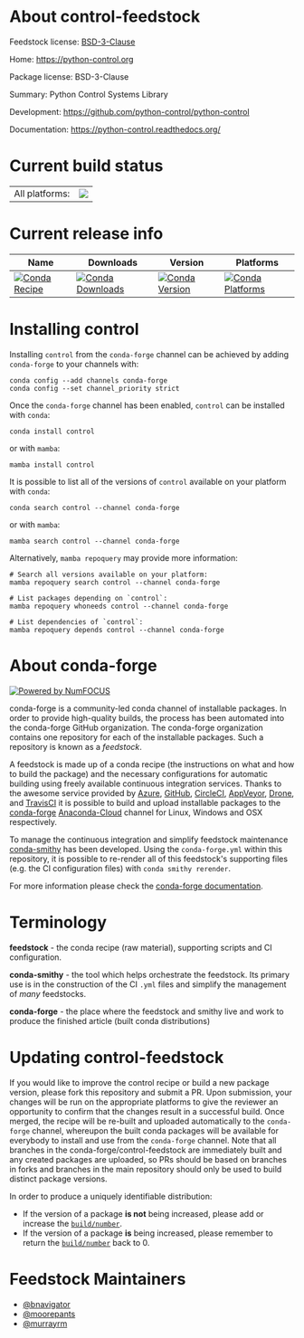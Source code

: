 About control-feedstock
=======================

Feedstock license: [BSD-3-Clause](https://github.com/conda-forge/control-feedstock/blob/main/LICENSE.txt)

Home: https://python-control.org

Package license: BSD-3-Clause

Summary: Python Control Systems Library

Development: https://github.com/python-control/python-control

Documentation: https://python-control.readthedocs.org/

Current build status
====================


<table><tr><td>All platforms:</td>
    <td>
      <a href="https://dev.azure.com/conda-forge/feedstock-builds/_build/latest?definitionId=4634&branchName=main">
        <img src="https://dev.azure.com/conda-forge/feedstock-builds/_apis/build/status/control-feedstock?branchName=main">
      </a>
    </td>
  </tr>
</table>

Current release info
====================

| Name | Downloads | Version | Platforms |
| --- | --- | --- | --- |
| [![Conda Recipe](https://img.shields.io/badge/recipe-control-green.svg)](https://anaconda.org/conda-forge/control) | [![Conda Downloads](https://img.shields.io/conda/dn/conda-forge/control.svg)](https://anaconda.org/conda-forge/control) | [![Conda Version](https://img.shields.io/conda/vn/conda-forge/control.svg)](https://anaconda.org/conda-forge/control) | [![Conda Platforms](https://img.shields.io/conda/pn/conda-forge/control.svg)](https://anaconda.org/conda-forge/control) |

Installing control
==================

Installing `control` from the `conda-forge` channel can be achieved by adding `conda-forge` to your channels with:

```
conda config --add channels conda-forge
conda config --set channel_priority strict
```

Once the `conda-forge` channel has been enabled, `control` can be installed with `conda`:

```
conda install control
```

or with `mamba`:

```
mamba install control
```

It is possible to list all of the versions of `control` available on your platform with `conda`:

```
conda search control --channel conda-forge
```

or with `mamba`:

```
mamba search control --channel conda-forge
```

Alternatively, `mamba repoquery` may provide more information:

```
# Search all versions available on your platform:
mamba repoquery search control --channel conda-forge

# List packages depending on `control`:
mamba repoquery whoneeds control --channel conda-forge

# List dependencies of `control`:
mamba repoquery depends control --channel conda-forge
```


About conda-forge
=================

[![Powered by
NumFOCUS](https://img.shields.io/badge/powered%20by-NumFOCUS-orange.svg?style=flat&colorA=E1523D&colorB=007D8A)](https://numfocus.org)

conda-forge is a community-led conda channel of installable packages.
In order to provide high-quality builds, the process has been automated into the
conda-forge GitHub organization. The conda-forge organization contains one repository
for each of the installable packages. Such a repository is known as a *feedstock*.

A feedstock is made up of a conda recipe (the instructions on what and how to build
the package) and the necessary configurations for automatic building using freely
available continuous integration services. Thanks to the awesome service provided by
[Azure](https://azure.microsoft.com/en-us/services/devops/), [GitHub](https://github.com/),
[CircleCI](https://circleci.com/), [AppVeyor](https://www.appveyor.com/),
[Drone](https://cloud.drone.io/welcome), and [TravisCI](https://travis-ci.com/)
it is possible to build and upload installable packages to the
[conda-forge](https://anaconda.org/conda-forge) [Anaconda-Cloud](https://anaconda.org/)
channel for Linux, Windows and OSX respectively.

To manage the continuous integration and simplify feedstock maintenance
[conda-smithy](https://github.com/conda-forge/conda-smithy) has been developed.
Using the ``conda-forge.yml`` within this repository, it is possible to re-render all of
this feedstock's supporting files (e.g. the CI configuration files) with ``conda smithy rerender``.

For more information please check the [conda-forge documentation](https://conda-forge.org/docs/).

Terminology
===========

**feedstock** - the conda recipe (raw material), supporting scripts and CI configuration.

**conda-smithy** - the tool which helps orchestrate the feedstock.
                   Its primary use is in the construction of the CI ``.yml`` files
                   and simplify the management of *many* feedstocks.

**conda-forge** - the place where the feedstock and smithy live and work to
                  produce the finished article (built conda distributions)


Updating control-feedstock
==========================

If you would like to improve the control recipe or build a new
package version, please fork this repository and submit a PR. Upon submission,
your changes will be run on the appropriate platforms to give the reviewer an
opportunity to confirm that the changes result in a successful build. Once
merged, the recipe will be re-built and uploaded automatically to the
`conda-forge` channel, whereupon the built conda packages will be available for
everybody to install and use from the `conda-forge` channel.
Note that all branches in the conda-forge/control-feedstock are
immediately built and any created packages are uploaded, so PRs should be based
on branches in forks and branches in the main repository should only be used to
build distinct package versions.

In order to produce a uniquely identifiable distribution:
 * If the version of a package **is not** being increased, please add or increase
   the [``build/number``](https://docs.conda.io/projects/conda-build/en/latest/resources/define-metadata.html#build-number-and-string).
 * If the version of a package **is** being increased, please remember to return
   the [``build/number``](https://docs.conda.io/projects/conda-build/en/latest/resources/define-metadata.html#build-number-and-string)
   back to 0.

Feedstock Maintainers
=====================

* [@bnavigator](https://github.com/bnavigator/)
* [@moorepants](https://github.com/moorepants/)
* [@murrayrm](https://github.com/murrayrm/)

